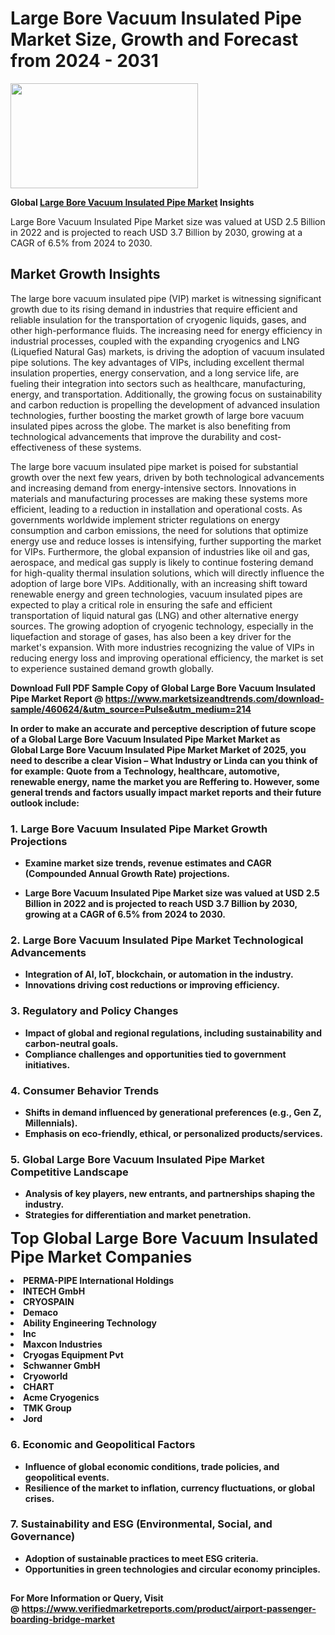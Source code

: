 <H1>Large Bore Vacuum Insulated Pipe Market Size, Growth and Forecast from 2024 - 2031</H1><img class="aligncenter size-medium wp-image-584254" src="https://thirdeyenews.in/wp-content/uploads/2024/09/Global-Market-Research-300x168.jpeg" alt="" width="300" height="168" /><p><strong>Global&nbsp;<a href="https://www.marketsizeandtrends.com/download-sample/460624/&amp;utm_source=Pulse&amp;utm_medium=214">Large Bore Vacuum Insulated Pipe Market</a> Insights</strong></p><p>Large Bore Vacuum Insulated Pipe Market size was valued at USD 2.5 Billion in 2022 and is projected to reach USD 3.7 Billion by 2030, growing at a CAGR of 6.5% from 2024 to 2030.</p><p><h2>Market Growth Insights</h2> <p>The large bore vacuum insulated pipe (VIP) market is witnessing significant growth due to its rising demand in industries that require efficient and reliable insulation for the transportation of cryogenic liquids, gases, and other high-performance fluids. The increasing need for energy efficiency in industrial processes, coupled with the expanding cryogenics and LNG (Liquefied Natural Gas) markets, is driving the adoption of vacuum insulated pipe solutions. The key advantages of VIPs, including excellent thermal insulation properties, energy conservation, and a long service life, are fueling their integration into sectors such as healthcare, manufacturing, energy, and transportation. Additionally, the growing focus on sustainability and carbon reduction is propelling the development of advanced insulation technologies, further boosting the market growth of large bore vacuum insulated pipes across the globe. The market is also benefiting from technological advancements that improve the durability and cost-effectiveness of these systems.</p> <p><strong></strong></p> <p>The large bore vacuum insulated pipe market is poised for substantial growth over the next few years, driven by both technological advancements and increasing demand from energy-intensive sectors. Innovations in materials and manufacturing processes are making these systems more efficient, leading to a reduction in installation and operational costs. As governments worldwide implement stricter regulations on energy consumption and carbon emissions, the need for solutions that optimize energy use and reduce losses is intensifying, further supporting the market for VIPs. Furthermore, the global expansion of industries like oil and gas, aerospace, and medical gas supply is likely to continue fostering demand for high-quality thermal insulation solutions, which will directly influence the adoption of large bore VIPs. Additionally, with an increasing shift toward renewable energy and green technologies, vacuum insulated pipes are expected to play a critical role in ensuring the safe and efficient transportation of liquid natural gas (LNG) and other alternative energy sources. The growing adoption of cryogenic technology, especially in the liquefaction and storage of gases, has also been a key driver for the market's expansion. With more industries recognizing the value of VIPs in reducing energy loss and improving operational efficiency, the market is set to experience sustained demand growth globally.</p> <p><strong></p><p><span class=""><strong>Download Full PDF Sample Copy of Global Large Bore Vacuum Insulated Pipe Market Report</strong> @ <a href="https://www.marketsizeandtrends.com/download-sample/460624/&amp;utm_source=Pulse&amp;utm_medium=214" target="_blank">https://www.marketsizeandtrends.com/download-sample/460624/&amp;utm_source=Pulse&amp;utm_medium=214</a></span></p><p>In order to make an accurate and perceptive description of future scope of a Global&nbsp;Large Bore Vacuum Insulated Pipe Market Market as Global&nbsp;Large Bore Vacuum Insulated Pipe Market Market of 2025, you need to describe a clear Vision &ndash; What Industry or Linda can you think of for example: Quote from a Technology, healthcare, automotive, renewable energy, name the market you are Reffering to. However, some general trends and factors usually impact market reports and their future outlook include:</p><h3>1.&nbsp;<strong>Large Bore Vacuum Insulated Pipe Market Growth Projections</strong></h3><ul><li>Examine market size trends, revenue estimates and CAGR (Compounded Annual Growth Rate) projections.</li><li><p>Large Bore Vacuum Insulated Pipe Market size was valued at USD 2.5 Billion in 2022 and is projected to reach USD 3.7 Billion by 2030, growing at a CAGR of 6.5% from 2024 to 2030.</p></li></ul><h3>2.&nbsp;<strong>Large Bore Vacuum Insulated Pipe Market Technological Advancements</strong></h3><ul><li>Integration of AI, IoT, blockchain, or automation in the industry.</li><li>Innovations driving cost reductions or improving efficiency.</li></ul><h3>3.&nbsp;<strong>Regulatory and Policy Changes</strong></h3><ul><li>Impact of global and regional regulations, including sustainability and carbon-neutral goals.</li><li>Compliance challenges and opportunities tied to government initiatives.</li></ul><h3>4.&nbsp;<strong>Consumer Behavior Trends</strong></h3><ul><li>Shifts in demand influenced by generational preferences (e.g., Gen Z, Millennials).</li><li>Emphasis on eco-friendly, ethical, or personalized products/services.</li></ul><h3>5.&nbsp;<strong>Global Large Bore Vacuum Insulated Pipe Market Competitive Landscape</strong></h3><ul><li>Analysis of key players, new entrants, and partnerships shaping the industry.</li><li>Strategies for differentiation and market penetration.</li></ul><p data-pm-slice="1 1 []"><span style="color: inherit; font-family: inherit; font-size: 25px;">Top Global Large Bore Vacuum Insulated Pipe Market Companies</span></p><div class="" data-test-id=""><p><li>PERMA-PIPE International Holdings</li><li> INTECH GmbH</li><li> CRYOSPAIN</li><li> Demaco</li><li> Ability Engineering Technology</li><li> Inc</li><li> Maxcon Industries</li><li> Cryogas Equipment Pvt</li><li> Schwanner GmbH</li><li> Cryoworld</li><li> CHART</li><li> Acme Cryogenics</li><li> TMK Group</li><li> Jord</li></p></div><h3>6.&nbsp;<strong>Economic and Geopolitical Factors</strong></h3><ul><li>Influence of global economic conditions, trade policies, and geopolitical events.</li><li>Resilience of the market to inflation, currency fluctuations, or global crises.</li></ul><h3>7.&nbsp;<strong>Sustainability and ESG (Environmental, Social, and Governance)</strong></h3><ul><li>Adoption of sustainable practices to meet ESG criteria.</li><li>Opportunities in green technologies and circular economy principles.</li></ul><h2><strong style="font-size: 14px;">For More Information or Query, Visit @&nbsp;</strong><a style="background-color: #ffffff; font-size: 14px;" href="https://www.marketsizeandtrends.com/report/large-bore-vacuum-insulated-pipe-market/" target="_blank">https://www.verifiedmarketreports.com/product/airport-passenger-boarding-bridge-market</a></h2>

